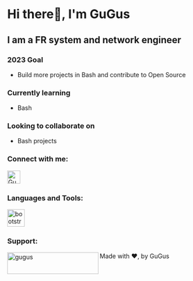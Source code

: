# Hi there👋, I'm GuGus
## I am a FR system and network engineer

### 2023 Goal
- Build more projects in Bash and contribute to Open Source

### Currently learning
- Bash

### Looking to collaborate on
- Bash projects

### Connect with me:
<p align="left">
  <a href="https://twitter.com/GuGus____" target="_blank">
    <img align="center" src="https://raw.githubusercontent.com/rahuldkjain/github-profile-readme-generator/master/src/images/icons/Social/twitter.svg" alt="GuGus" height="30" width="30" />
  </a>
</p>

### Languages and Tools:
<p align="left">
  <a href="https://en.wikibooks.org/wiki/Programmation_Bash/Introduction" target="_blank" rel="noreferrer">
    <img src="https://upload.wikimedia.org/wikipedia/commons/8/82/Gnu-bash-logo.svg" alt="bootstrap" width="40" height="40"/>
  </a>
</p>

### Support:
<p>
  <a href="https://ko-fi.com/gugus">
    <img align="left" src="https://cdn.ko-fi.com/cdn/kofi3.png?v=3" height="50" width="210" alt="gugus" />
  </a>
</p>

Made with ❤, by GuGus
